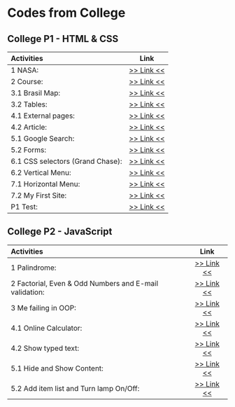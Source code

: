 # Codes from College

## College P1 - HTML & CSS

| Activities                       |               Link               |
| :------------------------------- | :------------------------------: |
| 1 NASA:                          |    [>> Link <<](./P1/aula1/)     |
| 2 Course:                        | [>> Link <<](./P1/aula2/curso/)  |
| 3.1 Brasil Map:                  |    [>> Link <<](./P1/aula3/)     |
| 3.2 Tables:                      | [>> Link <<](./P1/aula3/aula-3b) |
| 4.1 External pages:              |    [>> Link <<](./P1/aula4/)     |
| 4.2 Article:                     | [>> Link <<](./P1/aula4/aula-4b) |
| 5.1 Google Search:               |    [>> Link <<](./P1/aula5/)     |
| 5.2 Forms:                       | [>> Link <<](./P1/aula5/aula-5b) |
| 6.1 CSS selectors (Grand Chase): |    [>> Link <<](./P1/aula6/)     |
| 6.2 Vertical Menu:               | [>> Link <<](./P1/aula6/aula-6b) |
| 7.1 Horizontal Menu:             |    [>> Link <<](./P1/aula7/)     |
| 7.2 My First Site:               | [>> Link <<](./P1/aula7/aula-7b) |
| P1 Test:                         |  [>> Link <<](./P1/Prova%20P1/)  |

## College P2 - JavaScript

| Activities                                             |               Link               |
| :----------------------------------------------------- | :------------------------------: |
| 1 Palindrome:                                          |    [>> Link <<](./P2/aula1/)     |
| 2 Factorial, Even & Odd Numbers and E-mail validation: |    [>> Link <<](./P2/aula2/)     |
| 3 Me failing in OOP:                                   |    [>> Link <<](./P2/aula3/)     |
| 4.1 Online Calculator:                                 |    [>> Link <<](./P2/aula4/)     |
| 4.2 Show typed text:                                   | [>> Link <<](./P2/aula4/aula-4b) |
| 5.1 Hide and Show Content:                             |    [>> Link <<](./P2/aula5/)     |
| 5.2 Add item list and Turn lamp On/Off:                | [>> Link <<](./P2/aula5/aula-5b) |

